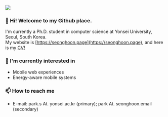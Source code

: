 <!--
**park-s/park-s** is a ✨ _special_ ✨ repository because its `README.md` (this file) appears on your GitHub profile.

Here are some ideas to get you started:

- 🔭 I’m currently working on ...
- 🌱 I’m currently learning ...
- 👯 I’m looking to collaborate on ...
- 🤔 I’m looking for help with ...
- 💬 Ask me about ...
- 📫 How to reach me: ...
- 😄 Pronouns: ...
- ⚡ Fun fact: ...
-->

![](https://komarev.com/ghpvc/?username=park-s)

### 👋 Hi! Welcome to my Github place.
I'm currently a Ph.D. student in computer science at Yonsei University, Seoul, South Korea.  
My website is [https://seonghoon.page](https://seonghoon.page), and here is my [CV!](https://www.dropbox.com/s/740ng2zye30yc89/Seonghoon_CV.pdf)  

### 🔭 I'm currently interested in
- Mobile web experiences
- Energy-aware mobile systems

### 📫 How to reach me
- E-mail: park.s At. yonsei.ac.kr (primary); park At. seonghoon.email (secondary)
